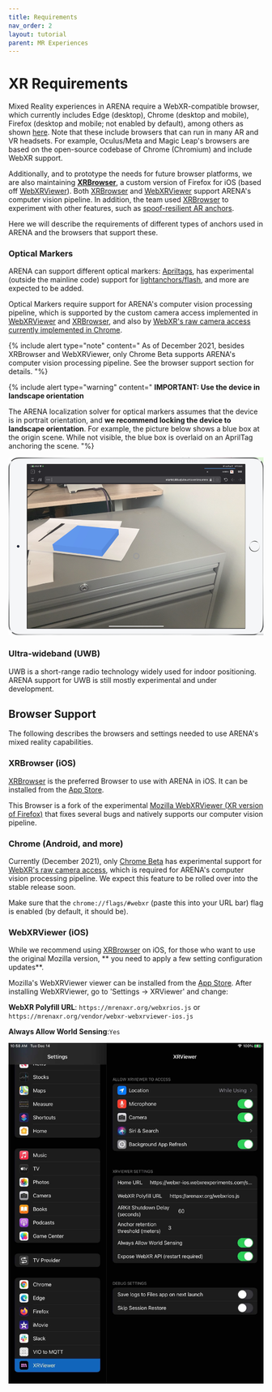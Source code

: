 ```yaml
---
title: Requirements
nav_order: 2
layout: tutorial
parent: MR Experiences
---
```


# XR Requirements

Mixed Reality experiences in ARENA require a WebXR-compatible browser, which currently includes Edge (desktop), Chrome (desktop and mobile), Firefox (desktop and mobile; not enabled by default), among others as shown [here](https://caniuse.com/webxr). Note that these include browsers that can run in many AR and VR headsets. For example, Oculus/Meta and Magic Leap's browsers are based on the open-source codebase of Chrome (Chromium) and include WebXR support.

Additionally, and to prototype the needs for future browser platforms, we are also maintaining **[XRBrowser](https://apps.apple.com/us/app/xr-browser/id1588029989)**, a custom version of Firefox for iOS (based off [WebXRViewer](https://apps.apple.com/us/app/webxr-viewer/id1295998056)). Both [XRBrowser](https://apps.apple.com/us/app/xr-browser/id1588029989) and [WebXRViewer](https://apps.apple.com/us/app/webxr-viewer/id1295998056) support ARENA's computer vision pipeline. In addition, the team used [XRBrowser](https://apps.apple.com/us/app/xr-browser/id1588029989) to experiment with other features, such as [spoof-resilient AR anchors](https://wise.ece.cmu.edu/projects/glitter.html).

Here we will describe the requirements of different types of anchors used in ARENA and the browsers that support these.

### Optical Markers

ARENA can support different optical markers: [Apriltags](https://april.eecs.umich.edu/software/apriltag), has experimental (outside the mainline code) support for [lightanchors/flash](https://youtu.be/_P01roIG93U), and more are expected to be added.

Optical Markers require support for ARENA's computer vision processing pipeline, which is supported by the custom camera access implemented in [WebXRViewer](https://apps.apple.com/us/app/webxr-viewer/id1295998056) and [XRBrowser](https://apps.apple.com/us/app/xr-browser/id1588029989), and also by [WebXR's raw camera access currently implemented in Chrome](https://chromestatus.com/feature/5759984304390144).

{% include alert type="note" content="
As of December 2021, besides XRBrowser and WebXRViewer, only Chrome Beta supports ARENA's computer vision processing pipeline. See the browser support section for details.
"%}


{% include alert type="warning" content="
**IMPORTANT: Use the device in landscape orientation**

The ARENA localization solver for optical markers assumes that the device is in portrait orientation, and **we recommend locking the device to landscape orientation**. For example, the picture below shows a blue box at the origin scene. While not visible, the blue box is overlaid on an AprilTag anchoring the scene.
"%}


![img](../../assets/img/localization/landscape.png)


### Ultra-wideband (UWB)

UWB is a short-range radio technology widely used for indoor positioning.
ARENA support for UWB is still mostly experimental and under development.

## Browser Support

The following describes the browsers and settings needed to use ARENA's mixed reality capabilities.

### XRBrowser (iOS)

[XRBrowser](https://apps.apple.com/us/app/xr-browser/id1588029989) is the preferred Browser to use with ARENA in iOS. It can be installed from the [App Store](https://apps.apple.com/us/app/xr-browser/id1588029989).

This Browser is a fork of the experimental [Mozilla WebXRViewer (XR version of Firefox)](#webxrviewer-ios) that fixes several bugs and natively supports our computer vision pipeline.

### Chrome (Android, and more)

Currently (December 2021), only [Chrome Beta](https://www.google.com/chrome/beta/) has experimental support for [WebXR's raw camera access](https://chromestatus.com/feature/5759984304390144), which is required for ARENA's computer vision processing pipeline. We expect this feature to be rolled over into the stable release soon.

Make sure that the `chrome://flags/#webxr` (paste this into your URL bar) flag is enabled (by default, it should be).

### WebXRViewer (iOS)

While we recommend using [XRBrowser](https://apps.apple.com/us/app/xr-browser/id1588029989) on iOS, for those who want to use the original Mozilla version, ** you need to apply a few setting configuration updates**.

Mozilla's WebXRViewer viewer can be installed from the [App Store](https://apps.apple.com/us/app/webxr-viewer/id1295998056). After installing WebXRViewer, go to 'Settings -> XRViewer' and change:

**WebXR Polyfill URL**:  ```https://mrenaxr.org/webxrios.js``` or ```https://mrenaxr.org/vendor/webxr-webxrviewer-ios.js```

**Always Allow World Sensing**:```Yes```

![img](../../assets/img/localization/webxrviewer-settings.png)
